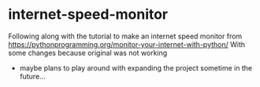 # internet-speed-monitor
Following along with the tutorial to make an internet speed monitor from https://pythonprogramming.org/monitor-your-internet-with-python/
With some changes because original was not working
+ maybe plans to play around with expanding the project sometime in the future...
